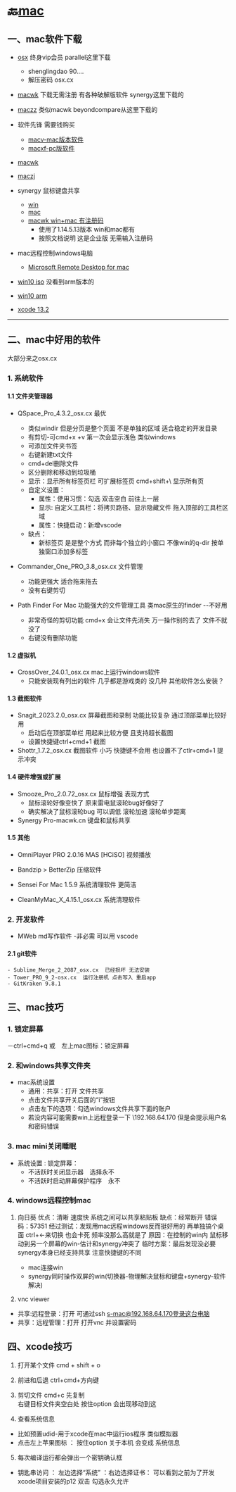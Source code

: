 # 🔙[mac](/README?id=🔸Mac日常)

## 一、mac软件下载
- [osx](osx.cx) 终身vip会员 parallel这里下载 
  - shenglingdao   90….
  - 解压密码  osx.cx
- [macwk](https://macwk.cn/) 下载无需注册 有各种破解版软件 synergy这里下载的
- [maczz](https://maczz.net) 类似macwk beyondcompare从这里下载的
- 软件先锋 需要钱购买
	- [macv-mac版本软件](https://www.macv.com/) 
	- [macxf-pc版软件](https://macxf.com/ )
- [macwk](https://macwk.cn/app/377.html) 
- [maczj](https://maczj.com)

- synergy  鼠标键盘共享
	- [win](https://soft.macxf.com/soft/2615.html)
	- [mac](https://www.macv.com/mac/2150.html)
	- [macwk win+mac 有注册码](https://macwk.cn/app/377.html)
		- 使用了1.14.5.13版本 win和mac都有
		- 按照文档说明 这是企业版 无需输入注册码


- mac远程控制windows电脑
	- [Microsoft Remote Desktop for mac](https://install.appcenter.ms/orgs/rdmacios-k2vy/apps/microsoft-remote-desktop-for-mac/distribution_groups/all-users-of-microsoft-remote-desktop-for-mac)

- [win10 iso](https://www.microsoft.com/zh-cn/software-download/windows10ISO)
没看到arm版本的

- [win10 arm](https://sysin.org/blog/windows-10-arm/)

- [xcode 13.2](https://sysin.org/blog/apple-xcode-13/)





----------------------------
## 二、mac中好用的软件 
大部分来之osx.cx


### 1. 系统软件
  
#### 1.1 文件夹管理器
- QSpace_Pro_4.3.2_osx.cx   最优
  - 类似windir 但是分页是整个页面 不是单独的区域 适合稳定的开发目录
  - 有剪切-可cmd+x +v 第一次会显示浅色 类似windows 
  - 可添加文件夹书签
  - 右键新建txt文件
  - cmd+del删除文件
  - 区分删除和移动到垃圾桶
  - 显示：显示所有标签页栏 可扩展标签页 cmd+shift+\ 显示所有页
  - 自定义设置：
    - 属性：使用习惯：勾选 双击空白 前往上一层
    - 显示: 自定义工具栏：将拷贝路径、显示隐藏文件 拖入顶部的工具栏区域
    - 属性：快捷启动：新增vscode
  - 缺点：
    - 新标签页 是是整个方式 而非每个独立的小窗口  不像win的q-dir 按单独窗口添加多标签

- Commander_One_PRO_3.8_osx.cx 文件管理  
	- 功能更强大 适合拖来拖去
	- 没有右键剪切

- Path Finder For Mac 	功能强大的文件管理工具 类mac原生的finder --不好用
  - 非常奇怪的剪切功能  cmd+x 会让文件先消失 万一操作别的去了 文件不就没了
  - 右键没有删除功能
  



#### 1.2 虚拟机
- CrossOver_24.0.1_osx.cx mac上运行windows软件
	-  只能安装现有列出的软件  几乎都是游戏类的  没几种 其他软件怎么安装？

#### 1.3 截图软件
- Snagit_2023.2.0_osx.cx  屏幕截图和录制  功能比较复杂  通过顶部菜单比较好用
  - 启动后在顶部菜单栏 用起来比较方便 且支持超长截图  
  - 设置快捷键ctrl+cmd+1 截图
- Shottr_1.7.2_osx.cx 截图软件 小巧  快捷键不会用 也设置不了ctlr+cmd+1 提示冲突


#### 1.4 硬件增强或扩展
- Smooze_Pro_2.0.72_osx.cx  鼠标增强 表现方式  
  - 鼠标滚轮好像变快了 原来雷电鼠滚轮bug好像好了
  - 确实解决了鼠标滚轮bug 可以调低 滚轮加速 滚轮单步距离
- Synergy Pro-macwk.cn  键盘和鼠标共享


#### 1.5 其他
- OmniPlayer PRO 2.0.16 MAS [HCiSO]  视频播放
  
- Bandzip > BetterZip  压缩软件

- Sensei For Mac 1.5.9 系统清理软件 更简洁
- CleanMyMac_X_4.15.1_osx.cx 系统清理软件




### 2. 开发软件
- MWeb md写作软件 -非必需  可以用 vscode



#### 2.1 git软件
	- Sublime_Merge_2_2087_osx.cx  已经损坏 无法安装
	- Tower_PRO_9_2-osx.cx  运行注册机 点击写入 重启app
	- GitKraken 9.8.1
	




 ## 三、mac技巧
 ### 1. 锁定屏幕
 －ctrl+cmd+q 或　左上mac图标：锁定屏幕

 ### 2. 和windows共享文件夹
 - mac系统设置
	- 通用：共享：打开 文件共享
 	- 点击文件共享开关后面的“i”按钮
 	- 点击左下的选项：勾选windows文件共享下面的账户 
 	- 若没内容可能需要win上远程登录一下 \\192.168.64.170 但是会提示用户名和密码错误

 ### 3. mac mini关闭睡眠
 - 系统设置 : 锁定屏幕：
	 - 不活跃时关闭显示器　选择永不
	 - 不活跃时启动屏幕保护程序　永不

 
### 4. windows远程控制mac
1. 向日葵 
优点：清晰 速度快  系统之间可以共享粘贴板
缺点：经常断开  错误码：57351
经过测试：发现用mac远程windows反而挺好用的 再单独搞个桌面 ctrl+<-来切换
也会卡死  频率没那么高就是了  原因：在控制的win内 鼠标移动到另一个屏幕的win-估计和synergy冲突了
临时方案：最后发现没必要 synergy本身已经支持共享 注意快捷键的不同
	- mac连接win
	- synergy同时操作双屏的win(切换器-物理解决鼠标和键盘+synergy-软件解决)

2. vnc viewer
- 共享:远程登录：打开 
	可通过ssh s-mac@192.168.64.170登录这台电脑
- 共享：远程管理：打开
	打开vnc 并设置密码



## 四、xcode技巧

1. 打开某个文件
cmd + shift + o

2. 前进和后退
ctrl+cmd+方向键

3. 剪切文件
cmd+c 先复制  
右键目标文件夹空白处 按住option 会出现移动到这

4. 查看系统信息 
- 比如预置udid-用于xcode在mac中运行ios程序 类似模拟器
- 点击左上苹果图标 ： 按住option 关于本机 会变成 系统信息


5. 每次编译运行都会弹出一个密钥确认框
- 钥匙串访问 ： 左边选择“系统” ：右边选择证书： 可以看到之前为了开发xcode项目安装的p12
    双击 勾选永久允许







 
